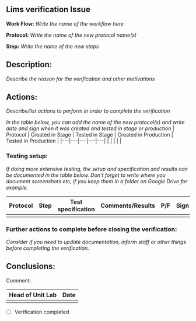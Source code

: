 Lims verification Issue
---------------


**Work Flow:** _Write the name of the workflow here_

**Protocol:** _Write the name of the new protocol name(s)_

**Step:** _Write the name of the new steps_

## **Description:**
_Describe the reason for the verification and other motivations_

## **Actions:**
_Describe/list actions to perform in order to complete the verification_

_In the table below, you can add the name of the new protocol(s) and write date and sign when it was created and tested in stage or production_
| Protocol | Created in Stage | Tested in Stage | Created in Production  | Tested in Production  |
|---|---|---|---|---|
| | | | |


### **Testing setup:**

_If doing more extensive testing, the setup and specification and results can be documented in the table below. Don't forget to write where you document screenshots etc, if you keep them in a folder on Google Drive for example._

| Protocol | Step | Test specification | Comments/Results  | P/F  | Sign | 
|---|---|---|---|---|---| 
|  |  |  |   |   | 


### **Further actions to complete before closing the verification:**
_Consider if you need to update documentation, inform staff or other things before completing the verification._

## **Conclusions:**

Comment: 

| Head of Unit Lab | Date |
|----------------- |------|
|                  |      |

- [ ] Verification completed

